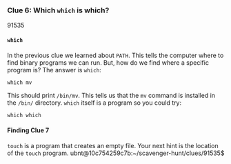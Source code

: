 ### Clue 6: Which `which` is which? ###
91535
#### `which` ####

In the previous clue we learned about `PATH`. This tells the computer where to
find binary programs we can run. But, how do we find where a specific program
is? The answer is `which`:

    which mv

This should print `/bin/mv`. This tells us that the `mv` command is installed
in the `/bin/` directory. `which` itself is a program so you could try:

    which which

#### Finding Clue 7 ####

`touch` is a program that creates an empty file. Your next hint is the location of the `touch` program.
ubnt@10c754259c7b:~/scavenger-hunt/clues/91535$